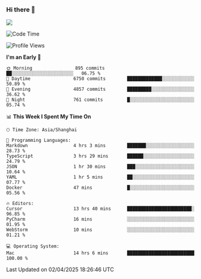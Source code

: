 ### Hi there 👋

<!--
**JJAYCHEN1e/jjaychen1e** is a ✨ _special_ ✨ repository because its `README.md` (this file) appears on your GitHub profile.

Here are some ideas to get you started:

- 🔭 I’m currently working on ...
- 🌱 I’m currently learning ...
- 👯 I’m looking to collaborate on ...
- 🤔 I’m looking for help with ...
- 💬 Ask me about ...
- 📫 How to reach me: ...
- 😄 Pronouns: ...
- ⚡ Fun fact: ...
-->

[![](https://github-readme-stats.vercel.app/api?username=jjaychen1e&show_icons=true)](https://github.com/jjaychen1e/github-readme-stats?count_private=true)

<!--START_SECTION:waka-->
![Code Time](http://img.shields.io/badge/Code%20Time-1%2C894%20hrs%2053%20mins-blue)

![Profile Views](http://img.shields.io/badge/Profile%20Views-0-blue)

**I'm an Early 🐤** 

```text
🌞 Morning                895 commits         ██░░░░░░░░░░░░░░░░░░░░░░░   06.75 % 
🌆 Daytime                6750 commits        █████████████░░░░░░░░░░░░   50.89 % 
🌃 Evening                4857 commits        █████████░░░░░░░░░░░░░░░░   36.62 % 
🌙 Night                  761 commits         █░░░░░░░░░░░░░░░░░░░░░░░░   05.74 % 
```


📊 **This Week I Spent My Time On** 

```text
🕑︎ Time Zone: Asia/Shanghai

💬 Programming Languages: 
Markdown                 4 hrs 3 mins        ███████░░░░░░░░░░░░░░░░░░   28.73 % 
TypeScript               3 hrs 29 mins       ██████░░░░░░░░░░░░░░░░░░░   24.79 % 
JSON                     1 hr 30 mins        ███░░░░░░░░░░░░░░░░░░░░░░   10.64 % 
YAML                     1 hr 5 mins         ██░░░░░░░░░░░░░░░░░░░░░░░   07.77 % 
Docker                   47 mins             █░░░░░░░░░░░░░░░░░░░░░░░░   05.56 % 

🔥 Editors: 
Cursor                   13 hrs 40 mins      ████████████████████████░   96.85 % 
PyCharm                  16 mins             ░░░░░░░░░░░░░░░░░░░░░░░░░   01.95 % 
WebStorm                 10 mins             ░░░░░░░░░░░░░░░░░░░░░░░░░   01.21 % 

💻 Operating System: 
Mac                      14 hrs 6 mins       █████████████████████████   100.00 % 
```


 Last Updated on 02/04/2025 18:26:46 UTC
<!--END_SECTION:waka-->
